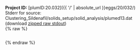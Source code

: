 **Project ID:** [plumID:20.032]({{ '/' | absolute_url }}eggs/20/032/)  
Stderr for source:  Clustering_Sildenafil/solids_setup/solid_analysis/plumed13.dat   
(download [zipped raw stdout](plumed13.dat.plumed.stdout.txt.zip))  
{% raw %}
<pre>
</pre>
{% endraw %}
